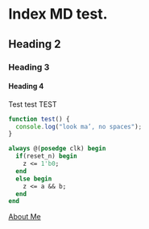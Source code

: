 # Index MD test.
## Heading 2
### Heading 3
#### Heading 4
Test test TEST

```javascript 
function test() {
  console.log("look ma’, no spaces"); 
}
```

```systemverilog 
always @(posedge clk) begin
  if(reset_n) begin
    z <= 1'b0; 
  end
  else begin
    z <= a && b; 
  end
end
```

[About Me](about.md)
